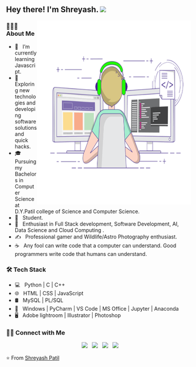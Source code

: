 <h2> Hey there! I'm Shreyash. <img src="https://github.com/souvikguria98/souvikguria98/blob/master/Hi.gif" width="25"></h2>
<img align="right" alt="GIF" src="https://raw.githubusercontent.com/devSouvik/devSouvik/master/gif3.gif" width="420" height="500">

<h3> 👨🏻‍💻 About Me </h3>

- 🔭 &nbsp; I’m currently learning Javascript.
- 🤔 &nbsp; Exploring new technologies and developing software solutions and quick hacks.
- 🎓 &nbsp; Pursuing my Bachelors in Computer Science at D.Y.Patil college of Science and Computer Science.
- 💼 &nbsp; Student.
- 🌱 &nbsp; Enthusiast in Full Stack development, Software Development, AI, Data Science and Cloud Computing .
- ✍️ &nbsp; Professional gamer and Wildlife/Astro Photography enthusiast.
- ☕ &nbsp; Any fool can write code that a computer can understand. Good programmers write code that humans can understand.

<h3>🛠 Tech Stack</h3>

- 💻 &nbsp; Python | C | C++  
- 🌐 &nbsp; HTML | CSS | JavaScript 
- 🛢 &nbsp; MySQL | PL/SQL
- 🔧 &nbsp; Windows | PyCharm | VS Code | MS Office | Jupyter | Anaconda
- 🖥 &nbsp; Adobe lightroom | Illustrator | Photoshop 


<h3> 🤝🏻 Connect with Me </h3>

<p align="center">
&nbsp; <a href="https://twitter.com/Shreyas89866673" target="_blank" rel="noopener noreferrer"><img src="https://img.icons8.com/plasticine/100/000000/twitter.png" width="50" /></a>  
&nbsp; <a href="https://www.instagram.com/shreyashpatil23134/" target="_blank" rel="noopener noreferrer"><img src="https://img.icons8.com/plasticine/100/000000/instagram-new.png" width="50" /></a>  
&nbsp; <a href="https://www.linkedin.com/in/shreyash-patil-6b2980249/" target="_blank" rel="noopener noreferrer"><img src="https://img.icons8.com/plasticine/100/000000/linkedin.png" width="50" /></a>
&nbsp; <a href="mailto:shreyashpatil655@gmail.com" target="_blank" rel="noopener noreferrer"><img src="https://img.icons8.com/plasticine/100/000000/gmail.png"  width="50" /></a>
</p>

⭐️ From [Shreyash Patil](https://github.com/Shreyash0505)
